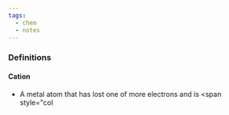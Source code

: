 ```yaml
---
tags:
  - chem
  - notes
---
```

### Definitions
#### Cation
- A metal atom that has lost one of more electrons and is <span style="col